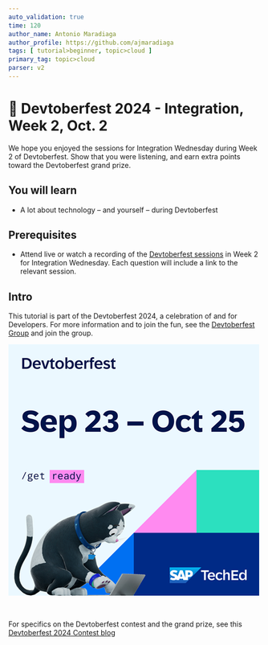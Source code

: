 ```yaml
---
auto_validation: true
time: 120
author_name: Antonio Maradiaga
author_profile: https://github.com/ajmaradiaga
tags: [ tutorial>beginner, topic>cloud ]
primary_tag: topic>cloud
parser: v2
---
```


# 🔴 Devtoberfest 2024 - Integration, Week 2, Oct. 2
<!-- description --> We hope you enjoyed the sessions for Integration Wednesday during Week 2 of Devtoberfest. Show that you were listening, and earn extra points toward the Devtoberfest grand prize.  
 
## You will learn
- A lot about technology – and yourself – during Devtoberfest

## Prerequisites
- Attend live or watch a recording of the [Devtoberfest sessions](https://community.sap.com/t5/devtoberfest/eb-p/devtoberfest-events) in Week 2 for Integration Wednesday. Each question will include a link to the relevant session. 


## Intro
This tutorial is part of the Devtoberfest 2024, a celebration of and for Developers. For more information and to join the fun, see the [Devtoberfest Group](https://groups.community.sap.com/t5/devtoberfest/gh-p/Devtoberfest) and join the group.

![Devtoberfest](promo-image-kasimir-square.png) 

&nbsp;

For specifics on the Devtoberfest contest and the grand prize, see this [Devtoberfest 2024 Contest blog](https://community.sap.com/t5/devtoberfest-blog-posts/devtoberfest-2024-contest/ba-p/13781593)

  
 <!--

### Question 1 
Attend live or watch a recording of [🔴 CloudEvents for interoperable event systems](https://youtube.com/watch?v=FhDybT7cFAk).

<iframe width="560" height="315" src="https://www.youtube.com/embed/FhDybT7cFAk" frameborder="0" allowfullscreen></iframe>

 
### Question 2 
Attend live or watch a recording of [🔴 Developing modern terminal-based tools for SAP Cloud Integration](https://youtube.com/watch?v=gEbZM7gcY54).

<iframe width="560" height="315" src="https://www.youtube.com/embed/gEbZM7gcY54" frameborder="0" allowfullscreen></iframe>



### Question 3 
Attend live or watch a recording of [🔴 Navigating EDA Complexity: SAP Integration Suite Advanced Event Mesh and AEM Event Portal Solutions](https://youtube.com/watch?v=kkI54Bivr58).

<iframe width="560" height="315" src="https://www.youtube.com/embed/kkI54Bivr58" frameborder="0" allowfullscreen></iframe>


-->